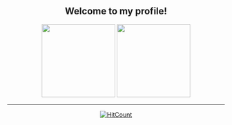 <div align="center">
<h2> Welcome to my profile!</h2>


<div>
  <img height="170em" src="https://github-readme-stats.vercel.app/api?username=caiofariaas&show_icons=true&theme=nord&include_all_commits=true&count_private=true"/>
  <img height="170em" src="https://github-readme-stats.vercel.app/api/top-langs/?username=caiofariaas&layout=compact&langs_count=8&theme=nord"/>
</div>
  <hr>

  [![HitCount](https://hits.dwyl.com/caiofariaas/caiofariaas.svg)](https://hits.dwyl.com/caiofariaas/caiofariaas)

</div>
